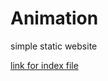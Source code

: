 # Animation
simple static website 

[link for index file]((https://ranjeetj06.github.io/Animation/))
